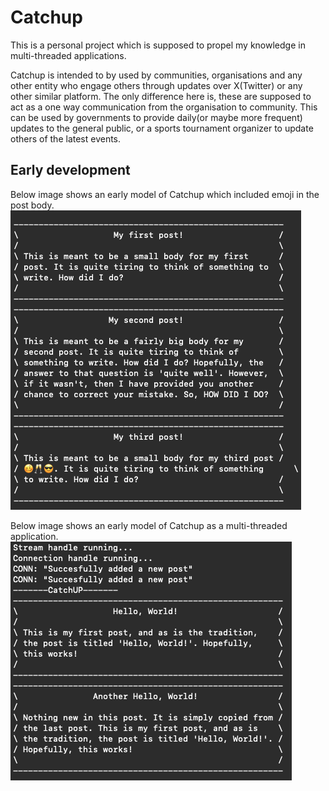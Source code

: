# Catchup

This is a personal project which is supposed to propel my knowledge in multi-threaded
applications.

Catchup is intended to by used by communities, organisations and any other entity
who engage others through updates over X(Twitter) or any other similar platform.
The only difference here is, these are supposed to act as a one way communication
from the organisation to community. This can be used by governments to provide
daily(or maybe more frequent) updates to the general public, or a sports tournament
organizer to update others of the latest events.

## Early development

Below image shows an early model of Catchup which included emoji in the post body.
![unicode test](images/first-unicode-test.png)

Below image shows an early model of Catchup as a multi-threaded application.
![server test](images/first-server-test.png)
